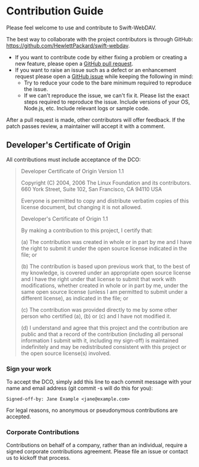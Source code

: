 # Contribution Guide

Please feel welcome to use and contribute to Swift-WebDAV.

The best way to collaborate with the project contributors is through
GitHub: <https://github.com/HewlettPackard/swift-webdav>.

-   If you want to contribute code by either fixing a problem or
    creating a new feature, please open a [GitHub pull
    request](https://github.com/HewlettPackard/swift-webdav/pulls).
-   If you want to raise an issue such as a defect or an enhancement
    request please open a [GitHub
    issue](https://github.com/HewlettPackard/swift-webdav/issues) while
    keeping the following in mind:
    -   Try to reduce your code to the bare minimum required to
        reproduce the issue.
    -   If we can't reproduce the issue, we can't fix it. Please list
        the exact steps required to reproduce the issue. Include
        versions of your OS, Node.js, etc. Include relevant
        logs or sample code.

After a pull request is made, other contributors will offer feedback. If
the patch passes review, a maintainer will accept it with a comment.

## Developer's Certificate of Origin

All contributions must include acceptance of the DCO:

> Developer Certificate of Origin Version 1.1
> 
> Copyright (C) 2004, 2006 The Linux Foundation and its contributors. 660
> York Street, Suite 102, San Francisco, CA 94110 USA
> 
> Everyone is permitted to copy and distribute verbatim copies of this
> license document, but changing it is not allowed.
> 
> Developer's Certificate of Origin 1.1
> 
> By making a contribution to this project, I certify that:
> 
> \(a) The contribution was created in whole or in part by me and I have
> the right to submit it under the open source license indicated in the
> file; or
> 
> \(b) The contribution is based upon previous work that, to the best of my
> knowledge, is covered under an appropriate open source license and I
> have the right under that license to submit that work with
> modifications, whether created in whole or in part by me, under the same
> open source license (unless I am permitted to submit under a different
> license), as indicated in the file; or
> 
> \(c) The contribution was provided directly to me by some other person
> who certified (a), (b) or (c) and I have not modified it.
> 
> \(d) I understand and agree that this project and the contribution are
> public and that a record of the contribution (including all personal
> information I submit with it, including my sign-off) is maintained
> indefinitely and may be redistributed consistent with this project or
> the open source license(s) involved.

### Sign your work

To accept the DCO, simply add this line to each commit message with your
name and email address (git commit -s will do this for you):

    Signed-off-by: Jane Example <jane@example.com>

For legal reasons, no anonymous or pseudonymous contributions are
accepted.

### Corporate Contributions

Contributions on behalf of a company, rather than an individual, require a
signed corporate contributions agreement. Please file an issue or contact
us to kickoff that process.
